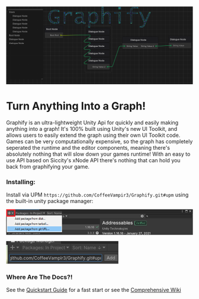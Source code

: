 ![Dialogue Graph Example Image](https://github.com/CoffeeVampir3/Graphify/blob/a1d336221eaf7f3d7c3e827a5b280b029a58e0fa/dialogueGraphExample.png?raw=true)

# Turn Anything Into a Graph!

Graphify is an ultra-lightweight Unity Api for quickly and easily making anything into a graph! It's 100% built using Unity's new UI Toolkit, and allows users to easily extend the graph using their own UI Toolkit code. Games can be very computationally expensive, so the graph has completely seperated the runtime and the editor components, meaning there's absolutely nothing that will slow down your games runtime! With an easy to use API based on Siccity's xNode API there's nothing that can hold you back from graphifying your game.

### Installing:

Install via UPM `https://github.com/CoffeeVampir3/Graphify.git#upm` using the built-in unity package manager:

![Upm Example](https://github.com/CoffeeVampir3/Graphify/blob/fd0724535993881a4246be2c831fa5d4082450ef/packageManagerExample.png?raw=true)

![Upm Add Example](https://github.com/CoffeeVampir3/Graphify/blob/fd0724535993881a4246be2c831fa5d4082450ef/packageAddExample.png?raw=true)

### Where Are The Docs?!

See the [Quickstart Guide](https://github.com/CoffeeVampir3/Graphify/wiki/Quickstart-Guide) for a fast start or see the [Comprehensive Wiki](https://github.com/CoffeeVampir3/Graphify/wiki/Home)
